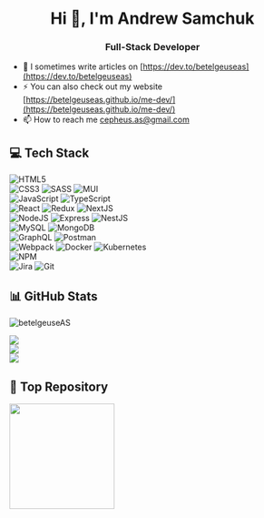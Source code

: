 <!--
**betelgeuseAS/betelgeuseAS** is a ✨ _special_ ✨ repository because its `README.md` (this file) appears on your GitHub profile.

Here are some ideas to get you started:

- 🔭 I’m currently working on ...
- 🌱 I’m currently learning ...
- 👯 I’m looking to collaborate on ...
- 🤔 I’m looking for help with ...
- 💬 Ask me about ...
- 📫 How to reach me: ...
- 😄 Pronouns: ...
- ⚡ Fun fact: ...
-->

<h1 align="center">Hi 👋, I'm Andrew Samchuk</h1>
<h3 align="center">Full-Stack Developer</h3>

- 📝 I sometimes write articles on [https://dev.to/betelgeuseas](https://dev.to/betelgeuseas)
- ⚡ You can also check out my website [https://betelgeuseas.github.io/me-dev/](https://betelgeuseas.github.io/me-dev/)
- 📫 How to reach me cepheus.as@gmail.com

## 💻 Tech Stack
![HTML5](https://img.shields.io/badge/html5-%23E34F26.svg?style=for-the-badge&logo=html5&logoColor=white)  
![CSS3](https://img.shields.io/badge/css3-%231572B6.svg?style=for-the-badge&logo=css3&logoColor=white) ![SASS](https://img.shields.io/badge/SASS-hotpink.svg?style=for-the-badge&logo=SASS&logoColor=white) ![MUI](https://img.shields.io/badge/MUI-%230081CB.svg?style=for-the-badge&logo=material-ui&logoColor=white)  
![JavaScript](https://img.shields.io/badge/javascript-%23323330.svg?style=for-the-badge&logo=javascript&logoColor=%23F7DF1E) ![TypeScript](https://img.shields.io/badge/typescript-3178c6.svg?style=for-the-badge&logo=typescript&logoColor=%23F7DF1E)  
![React](https://img.shields.io/badge/react-%2320232a.svg?style=for-the-badge&logo=react&logoColor=%2361DAFB) ![Redux](https://img.shields.io/badge/redux-%23593d88.svg?style=for-the-badge&logo=redux&logoColor=white) ![NextJS](https://img.shields.io/badge/next.js-%2320232a.svg?style=for-the-badge&logo=next.js&logoColor=white)  
![NodeJS](https://img.shields.io/badge/node.js-6DA55F?style=for-the-badge&logo=node.js&logoColor=white) ![Express](https://img.shields.io/badge/express-EEEEEE?style=for-the-badge&logo=express&logoColor=black) ![NestJS](https://img.shields.io/badge/nest.js-E0234E?style=for-the-badge&logo=nest.js&logoColor=white)  
![MySQL](https://img.shields.io/badge/mysql-3e6e93.svg?style=for-the-badge&logo=mysql&logoColor=white) ![MongoDB](https://img.shields.io/badge/MongoDB-008000.svg?style=for-the-badge&logo=mongodb&logoColor=white)  
![GraphQL](https://img.shields.io/badge/graphql-f6009c.svg?style=for-the-badge&logo=graphql&logoColor=white) ![Postman](https://img.shields.io/badge/Postman-FF6C37?style=for-the-badge&logo=postman&logoColor=white)  
![Webpack](https://img.shields.io/badge/webpack-75afcc?style=for-the-badge&logo=webpack&logoColor=white) ![Docker](https://img.shields.io/badge/docker-%230db7ed.svg?style=for-the-badge&logo=docker&logoColor=white) ![Kubernetes](https://img.shields.io/badge/kubernetes-%23326ce5.svg?style=for-the-badge&logo=kubernetes&logoColor=white)  
![NPM](https://img.shields.io/badge/NPM-c53635.svg?style=for-the-badge&logo=npm&logoColor=white)  
![Jira](https://img.shields.io/badge/jira-0f5cce.svg?style=for-the-badge&logo=jira&logoColor=white) ![Git](https://img.shields.io/badge/git-f44d27.svg?style=for-the-badge&logo=git&logoColor=white)

## 📊 GitHub Stats
<p align="left">
  <img src="https://komarev.com/ghpvc/?username=betelgeuseAS&label=Profile%20views&color=0e75b6&style=flat" alt="betelgeuseAS" />
</p>

![](https://github-readme-stats.vercel.app/api?username=betelgeuseAS&theme=dark&hide_border=false&include_all_commits=false&count_private=false)<br/>
![](https://github-readme-streak-stats.herokuapp.com/?user=betelgeuseAS&theme=dark&hide_border=false)<br/>
![](https://github-readme-stats.vercel.app/api/top-langs/?username=betelgeuseAS&theme=dark&hide_border=false&include_all_commits=false&count_private=false&layout=compact)

## 🚀 Top Repository
<p align="left">
  <a href="https://github.com/betelgeuseAS/js-algorithms-data">
   <img src="https://github-readme-stats.vercel.app/api/pin/?username=betelgeuseAS&repo=js-algorithms-data&theme=vue-dark&hide_border=true" height="185">
  </a>
</p>

<!---## 🏆 GitHub Trophies
![](https://github-profile-trophy.vercel.app/?username=betelgeuseAS&theme=monokai&no-frame=true&no-bg=true&margin-w=4)--->
